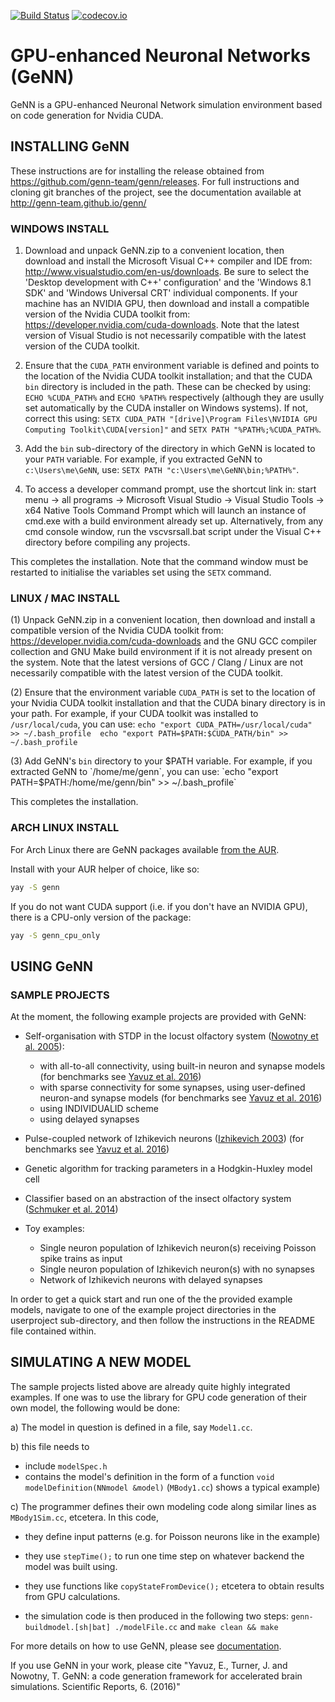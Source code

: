 [![Build Status](https://gen-ci.inf.sussex.ac.uk/buildStatus/icon?job=GeNN/genn/master)](https://gen-ci.inf.sussex.ac.uk/job/GeNN/genn/master) [![codecov.io](https://codecov.io/github/genn-team/genn/coverage.svg?branch=master)](https://codecov.io/github/genn-team/genn?branch=master)
# GPU-enhanced Neuronal Networks (GeNN)

GeNN is a GPU-enhanced Neuronal Network simulation environment based on
code generation for Nvidia CUDA.

## INSTALLING GeNN 

These instructions are for
installing the release obtained from
https://github.com/genn-team/genn/releases. For full instructions and
cloning git branches of the project, see the documentation available at
http://genn-team.github.io/genn/

### WINDOWS INSTALL

1. Download and unpack GeNN.zip to a convenient location, then download
    and install the Microsoft Visual C++ compiler and IDE from:
    http://www.visualstudio.com/en-us/downloads. Be sure to select the 'Desktop 
    development with C++' configuration' and the 'Windows 8.1 SDK' and 'Windows 
    Universal CRT' individual components. If your machine has an NVIDIA GPU, 
    then download and install a compatible version of the Nvidia CUDA toolkit 
    from: https://developer.nvidia.com/cuda-downloads. Note that the latest 
    version of Visual Studio is not necessarily compatible with the latest 
    version of the CUDA toolkit.

2. Ensure that the `CUDA_PATH` environment variable is defined and
    points to the location of the Nvidia CUDA toolkit installation; and
    that the CUDA `bin` directory is included in the path. These can
    be checked by using: `ECHO %CUDA_PATH%` and `ECHO %PATH%` respectively 
    (although they are usully set automatically by the CUDA installer on Windows systems). 
    If not, correct this using:
    `SETX CUDA_PATH "[drive]\Program Files\NVIDIA GPU Computing
    Toolkit\CUDA[version]"` and `SETX PATH "%PATH%;%CUDA_PATH%`.

3. Add the `bin` sub-directory of the directory in which GeNN is located to your `PATH` variable. For example,
    if you extracted GeNN to `c:\Users\me\GeNN`, use: `SETX PATH "c:\Users\me\GeNN\bin;%PATH%"`.

4. To access a developer command prompt, use the shortcut link in:
    start menu -\> all programs -\> Microsoft Visual Studio
    -\> Visual Studio Tools -\> x64 Native Tools Command Prompt
    which will launch an instance of cmd.exe with a build environment
    already set up. Alternatively, from any cmd console window, run the
    vscvsrsall.bat script under the Visual C++ directory before
    compiling any projects.

This completes the installation. Note that the command window must be
restarted to initialise the variables set using the `SETX` command.

### LINUX / MAC INSTALL

(1) Unpack GeNN.zip in a convenient location, then download and install
    a compatible version of the Nvidia CUDA toolkit from:
    https://developer.nvidia.com/cuda-downloads and the GNU GCC
    compiler collection and GNU Make build environment if it is not
    already present on the system. Note that the latest versions of GCC
    / Clang / Linux are not necessarily compatible with the latest
    version of the CUDA toolkit.

(2) Ensure that the environment variable `CUDA_PATH` is set to the location of your
    Nvidia CUDA toolkit installation and that the CUDA binary directory is in your path.
    For example, if your CUDA toolkit was installed to `/usr/local/cuda`, you can use: 
    ```
    echo "export CUDA_PATH=/usr/local/cuda" >> ~/.bash_profile 
    echo "export PATH=$PATH:$CUDA_PATH/bin" >> ~/.bash_profile
    ```

(3) Add GeNN's `bin` directory to your $PATH variable. For example, if you extracted GeNN to
    `/home/me/genn`, you can use: 
    `echo "export PATH=$PATH:/home/me/genn/bin" >> ~/.bash_profile`

This completes the installation.

### ARCH LINUX INSTALL
For Arch Linux there are GeNN packages available [from the AUR](https://aur.archlinux.org/packages/?O=0&K=genn).

Install with your AUR helper of choice, like so:
```sh
yay -S genn
```

If you do not want CUDA support (i.e. if you don't have an NVIDIA GPU), there is a CPU-only version of the package:
```sh
yay -S genn_cpu_only
```

## USING GeNN 

### SAMPLE PROJECTS

At the moment, the following example projects are provided with GeNN:

-   Self-organisation with STDP in the locust olfactory system \([Nowotny et al. 2005][@Nowotnyetal2005]\):
    -   with all-to-all connectivity, using built-in neuron and synapse
        models \(for benchmarks see [Yavuz et al. 2016][@Yavuzetal2016]\)
    -   with sparse connectivity for some synapses, using user-defined
        neuron-and synapse models \(for benchmarks see [Yavuz et al. 2016][@Yavuzetal2016]\)
    -   using INDIVIDUALID scheme
    -   using delayed synapses
-   Pulse-coupled network of Izhikevich neurons \([Izhikevich 2003][@Izhikevich2003]\)
    (for benchmarks see [Yavuz et al. 2016][@Yavuzetal2016])

-   Genetic algorithm for tracking parameters in a Hodgkin-Huxley model
    cell

-   Classifier based on an abstraction of the insect olfactory system
    \([Schmuker et al. 2014][@Schmukeretal2014]\)

-   Toy examples:
    -   Single neuron population of Izhikevich neuron(s) receiving Poisson
    spike trains as input
    -   Single neuron population of Izhikevich neuron(s) with no
        synapses
    -   Network of Izhikevich neurons with delayed synapses

In order to get a quick start and run one of the the provided example
models, navigate to one of the example project directories in
the userproject sub-directory, and then follow the instructions in the
README file contained within.

## SIMULATING A NEW MODEL

The sample projects listed above are already quite highly integrated
examples. If one was to use the library for GPU code generation of their
own model, the following would be done:

a)  The model in question is defined in a file, say `Model1.cc`.

b)  this file needs to

- include `modelSpec.h`
- contains the model's definition in the form of a function 
    `void modelDefinition(NNmodel &model)` 
    (`MBody1.cc`) shows a typical example)

c)  The programmer defines their own modeling code along similar lines
    as `MBody1Sim.cc`, etcetera. In
    this code,

-   they define input patterns (e.g. for Poisson neurons like in the
    example)

-   they use `stepTime();` to run one time step on whatever 
    backend the model was built using.

-   they use functions like `copyStateFromDevice();` etcetera to obtain
    results from GPU calculations.

-   the simulation code is then produced in the following two steps:
    `genn-buildmodel.[sh|bat] ./modelFile.cc` and `make clean && make`

For more details on how to use GeNN, please see [documentation](http://genn-team.github.io/genn/).

If you use GeNN in your work, please cite 
"Yavuz, E., Turner, J. and Nowotny, T. GeNN: a code generation framework for accelerated brain simulations. Scientific Reports, 6. (2016)"


[@Izhikevich2003]: https://doi.org/10.1109/TNN.2003.820440 "Izhikevich, E. M. Simple model of spiking neurons. IEEE transactions on neural networks 14, 1569–1572 (2003)"

[@Nowotnyetal2005]: https://doi.org/10.1007/s00422-005-0019-7 "Nowotny, T., Huerta, R., Abarbanel, H. D. & Rabinovich, M. I. Self-organization in the olfactory system: one shot odor recognition in insects. Biological cybernetics 93, 436–446 (2005)"

[@Schmukeretal2014]: https://doi.org/10.1073/pnas.1303053111 "Schmuker, M., Pfeil, T. and Nawrot, M.P. A neuromorphic network for generic multivariate data classification. Proceedings of the National Academy of Sciences, 111(6), pp.2081-2086 (2014)"

[@Yavuzetal2016]: https://doi.org/10.1038%2Fsrep18854 "Yavuz, E., Turner, J. and Nowotny, T. GeNN: a code generation framework for accelerated brain simulations. Scientific reports, 6. (2016)"
